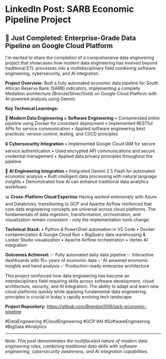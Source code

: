 # LinkedIn Post: SARB Economic Pipeline Project

## 🚀 Just Completed: Enterprise-Grade Data Pipeline on Google Cloud Platform

I'm excited to share the completion of a comprehensive data engineering project that showcases how modern data engineering has evolved beyond traditional ETL processes into a multidisciplinary field combining software engineering, cybersecurity, and AI integration.

**Project Overview:**
Built a fully automated economic data pipeline for South African Reserve Bank (SARB) indicators, implementing a complete Medallion architecture (Bronze/Silver/Gold) on Google Cloud Platform with AI-powered analysis using Gemini.

**Key Technical Learnings:**

🔧 **Modern Data Engineering = Software Engineering**
• Containerized entire pipeline using Docker for consistent deployment
• Implemented RESTful APIs for service communication
• Applied software engineering best practices: version control, testing, and CI/CD principles

🔒 **Cybersecurity Integration**
• Implemented Google Cloud IAM for secure service authentication
• Used encrypted API communications and secure credential management
• Applied data privacy principles throughout the pipeline

🤖 **AI Engineering Integration**
• Integrated Gemini 2.5 Flash for automated economic analysis
• Built intelligent data processing with natural language insights
• Demonstrated how AI can enhance traditional data analytics workflows

📊 **Cross-Platform Cloud Expertise**
Having worked extensively with Azure and Databricks, transitioning to GCP and Apache Airflow reinforced that core data engineering concepts are universal across cloud platforms. The fundamentals of data ingestion, transformation, orchestration, and visualization remain consistent - only the implementation tools change.

**Technical Stack:**
• Python & PowerShell automation in VS Code
• Docker containerization & Google Cloud Run
• BigQuery data warehousing & Looker Studio visualization
• Apache Airflow orchestration
• Vertex AI integration

**Outcomes Achieved:**
✅ Fully automated daily data pipeline
✅ Interactive dashboards with 15+ years of economic data
✅ AI-powered economic insights and trend analysis
✅ Production-ready enterprise architecture

This project reinforced how data engineering has become an interdisciplinary field requiring skills across software development, cloud architecture, security, and AI integration. The ability to adapt and learn new cloud platforms quickly while applying fundamental data engineering principles is crucial in today's rapidly evolving tech landscape.

**Project Repository:** https://github.com/Brendon1109/sarb-economic-pipeline

#DataEngineering #CloudEngineering #GCP #AI #SoftwareEngineering #BigData #Analytics

---

*Note: This post demonstrates the multifaceted nature of modern data engineering roles, combining traditional data skills with software engineering, cybersecurity awareness, and AI integration capabilities.*
